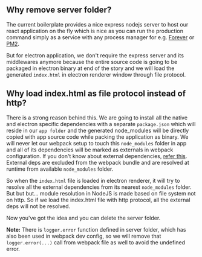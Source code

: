 ## Why remove server folder?
The current boilerplate provides a nice express nodejs server to host our react application on the fly which is nice as you can run the production command simply as a service with any process manager for e.g. [Forever](https://github.com/foreverjs/forever) or [PM2](http://pm2.keymetrics.io/).

But for electron application, we don't require the express server and its middlewares anymore because the entire source code is going to be packaged in electron binary at end of the story and we will load the generated ```index.html``` in electron renderer window through file protocol.

## Why load index.html as file protocol instead of http?
There is a strong reason behind this. We are going to install all the native and electron specific dependencies with a separate ```package.json``` which will reside in our ```app folder``` and the generated node_modules will be directly copied with app source code while packing the application as binary. We will never let our webpack setup to touch this ```node_modules``` folder in app and all of its dependencies will be marked as externals in webpack configuration. If you don't know about external dependencies, [refer this](https://webpack.js.org/configuration/externals/). External deps are excluded from the webpack bundle and are resolved at runtime from available ```node_modules``` folder.

So when the ```index.html``` file is loaded in electron renderer, it will try to resolve all the external dependencies from its nearest ```node_modules``` folder. But but but... module resolution in NodeJS is made based on file system not on http. So if we load the index.html file with http protocol, all the external deps will not be resolved.

Now you've got the idea and you can delete the server folder.

**Note:** There is ```logger.error``` function defined in server folder, which has also been used in webpack dev config, so we will remove that ```logger.error(...)``` call from webpack file as well to avoid the undefined error.
